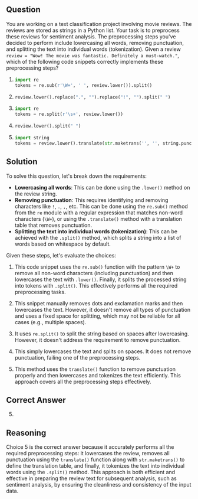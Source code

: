 ## Question
You are working on a text classification project involving movie reviews. The reviews are stored as strings in a Python list. Your task is to preprocess these reviews for sentiment analysis. The preprocessing steps you've decided to perform include lowercasing all words, removing punctuation, and splitting the text into individual words (tokenization). Given a review `review = "Wow! The movie was fantastic. Definitely a must-watch."`, which of the following code snippets correctly implements these preprocessing steps?

1. 
    ```python
    import re
    tokens = re.sub(r'\W+', ' ', review.lower()).split()
    ```

2. 
    ```python
    review.lower().replace(".", "").replace("!", "").split(" ")
    ```

3. 
    ```python
    import re
    tokens = re.split(r'\s+', review.lower())
    ```

4. 
    ```python
    review.lower().split(" ")
    ```

5. 
    ```python
    import string
    tokens = review.lower().translate(str.maketrans('', '', string.punctuation)).split()
    ```

## Solution

To solve this question, let's break down the requirements:

- **Lowercasing all words**: This can be done using the `.lower()` method on the review string.
- **Removing punctuation**: This requires identifying and removing characters like `!`, `.`, `,`, etc. This can be done using the `re.sub()` method from the `re` module with a regular expression that matches non-word characters (`\W+`), or using the `.translate()` method with a translation table that removes punctuation.
- **Splitting the text into individual words (tokenization)**: This can be achieved with the `.split()` method, which splits a string into a list of words based on whitespace by default.

Given these steps, let's evaluate the choices:

1. This code snippet uses the `re.sub()` function with the pattern `\W+` to remove all non-word characters (including punctuation) and then lowercases the text with `.lower()`. Finally, it splits the processed string into tokens with `.split()`. This effectively performs all the required preprocessing tasks.

2. This snippet manually removes dots and exclamation marks and then lowercases the text. However, it doesn't remove all types of punctuation and uses a fixed space for splitting, which may not be reliable for all cases (e.g., multiple spaces). 

3. It uses `re.split()` to split the string based on spaces after lowercasing. However, it doesn't address the requirement to remove punctuation.

4. This simply lowercases the text and splits on spaces. It does not remove punctuation, failing one of the preprocessing steps.

5. This method uses the `translate()` function to remove punctuation properly and then lowercases and tokenizes the text efficiently. This approach covers all the preprocessing steps effectively.

## Correct Answer

5.

## Reasoning

Choice 5 is the correct answer because it accurately performs all the required preprocessing steps: it lowercases the review, removes all punctuation using the `translate()` function along with `str.maketrans()` to define the translation table, and finally, it tokenizes the text into individual words using the `.split()` method. This approach is both efficient and effective in preparing the review text for subsequent analysis, such as sentiment analysis, by ensuring the cleanliness and consistency of the input data.